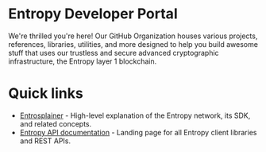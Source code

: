 # Entropy Developer Portal

We're thrilled you're here! Our GitHub Organization houses various projects, references, libraries, utilities, and more designed to help you build awesome stuff that uses our trustless and secure advanced cryptographic infrastructure, the Entropy layer 1 blockchain.

# Quick links

* [Entrosplainer](https://entropy-docs.vercel.app/Intro) - High-level explanation of the Entropy network, its SDK, and related concepts.
* [Entropy API documentation](https://docs-api-entropy-core.vercel.app) - Landing page for all Entropy client libraries and REST APIs.

